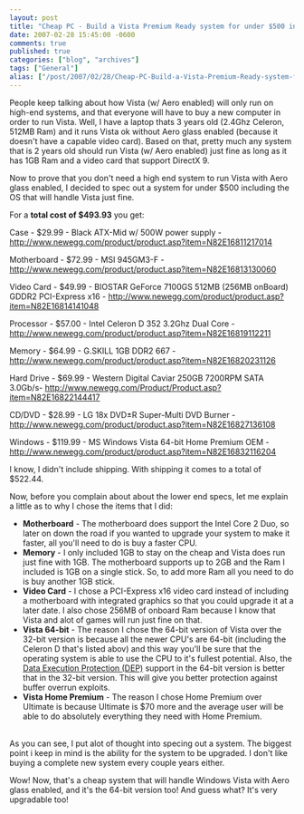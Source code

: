 ```yaml
---
layout: post
title: "Cheap PC - Build a Vista Premium Ready system for under $500 including the OS"
date: 2007-02-28 15:45:00 -0600
comments: true
published: true
categories: ["blog", "archives"]
tags: ["General"]
alias: ["/post/2007/02/28/Cheap-PC-Build-a-Vista-Premium-Ready-system-for-under-24500-including-the-OS", "/post/2007/02/28/cheap-pc-build-a-vista-premium-ready-system-for-under-24500-including-the-os"]
---
```

<!-- more -->
<p>
People keep talking about how Vista (w/ Aero enabled) will only run on high-end systems, and that everyone will have to buy a new computer in order to run Vista. Well, I have a laptop thats 3 years old (2.4Ghz Celeron, 512MB Ram) and it runs Vista ok without Aero glass enabled (because it doesn&#39;t have a capable video card). Based on that, pretty much any system that is 2 years old should run Vista (w/ Aero enabled) just fine as long as it has 1GB Ram and a video card that support DirectX 9.
</p>
<p>
Now to prove that you don&#39;t need a high end system to run Vista with Aero glass enabled, I decided to spec out a system for under $500 including the OS that will handle Vista just fine.
</p>
<p>
For a <strong>total cost of $493.93</strong> you get:
</p>
<p>
Case - $29.99 - Black ATX-Mid w/ 500W power supply - <a href="http://www.newegg.com/product/product.asp?item=N82E16811217014">http://www.newegg.com/product/product.asp?item=N82E16811217014</a>
</p>
<p>
Motherboard - $72.99 - MSI 945GM3-F - <a href="http://www.newegg.com/product/product.asp?item=N82E16813130060">http://www.newegg.com/product/product.asp?item=N82E16813130060</a>
</p>
<p>
Video Card - $49.99 - BIOSTAR GeForce 7100GS 512MB (256MB onBoard) GDDR2 PCI-Express x16 - <a href="http://www.newegg.com/product/product.asp?item=N82E16814141048">http://www.newegg.com/product/product.asp?item=N82E16814141048</a>
</p>
<p>
Processor - $57.00 - Intel Celeron D 352 3.2Ghz Dual Core - <a href="http://www.newegg.com/product/product.asp?item=N82E16819112211">http://www.newegg.com/product/product.asp?item=N82E16819112211</a>
</p>
<p>
Memory - $64.99 - G.SKILL 1GB DDR2 667 - <a href="http://www.newegg.com/product/product.asp?item=N82E16820231126">http://www.newegg.com/product/product.asp?item=N82E16820231126</a>
</p>
<p>
Hard Drive - $69.99 - Western Digital Caviar 250GB 7200RPM SATA 3.0Gb/s- <a href="http://www.newegg.com/Product/Product.asp?item=N82E16822144417">http://www.newegg.com/Product/Product.asp?item=N82E16822144417</a>
</p>
<p>
CD/DVD - $28.99 - LG 18x DVD&plusmn;R Super-Multi DVD Burner - <a href="http://www.newegg.com/product/product.asp?item=N82E16827136108">http://www.newegg.com/product/product.asp?item=N82E16827136108</a>
</p>
<p>
Windows - $119.99 - MS Windows Vista 64-bit Home Premium OEM - <a href="http://www.newegg.com/product/product.asp?item=N82E16832116204">http://www.newegg.com/product/product.asp?item=N82E16832116204</a>
</p>
<p>
I know, I didn&#39;t include shipping. With shipping it comes to a total of $522.44.
</p>
<p>
Now, before you complain about about the lower end specs, let me explain a little as to why I chose the items that I did:
</p>
<ul>
	<li><strong>Motherboard</strong> - The motherboard does support the Intel Core 2 Duo, so later on down the road if you wanted to upgrade your system to make it faster, all you&#39;ll need to do is buy a faster CPU.</li>
	<li><strong>Memory</strong> - I only included 1GB to stay on the cheap and Vista does run just fine with 1GB. The motherboard supports up to 2GB and the Ram I included is 1GB on a single stick. So, to add more Ram all you need to do is buy another 1GB stick. 
	</li>
	<li><strong>Video Card</strong> - I chose a PCI-Express x16 video card instead of including a motherboard with integrated graphics so that you could upgrade it at a later date. I also chose 256MB of onboard Ram because I know that Vista and alot of games will run just fine on that. 
	</li>
	<li><strong>Vista 64-bit</strong> - The reason I chose the 64-bit version of Vista over the 32-bit version is because all the newer CPU&#39;s are 64-bit (including the Celeron D that&#39;s listed abov) and this way you&#39;ll be sure that the operating system is able to use the CPU to it&#39;s fullest potential. Also, the <a href="http://en.wikipedia.org/wiki/Data_Execution_Prevention">Data Execution Protection (DEP)</a> support in the 64-bit version is better that in the 32-bit version. This will give you better protection against buffer overrun exploits. 
	</li>
	<li><strong>Vista Home Premium</strong> - The reason I chose Home Premium over Ultimate is because Ultimate is $70 more and the average user will be able to do absolutely everything they need with Home Premium.</li>
</ul>
<p>
<br />
As you can see, I put alot of thought into specing out a system. The biggest point i keep in mind is the ability for the system to be upgraded. I don&#39;t like buying a complete new system every couple years either.
</p>
<p>
Wow! Now, that&#39;s a cheap system that will handle Windows Vista with Aero glass enabled, and it&#39;s the 64-bit version too! And guess what? It&#39;s very upgradable too!
</p>
